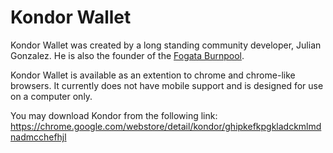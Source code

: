 # Kondor Wallet

Kondor Wallet was created by a long standing community developer, Julian Gonzalez. He is also the founder of the [Fogata Burnpool](http://fogata.io).

Kondor Wallet is available as an extention to chrome and chrome-like browsers. It currently does not have mobile support and is designed for use on a computer only.

You may download Kondor from the following link: https://chrome.google.com/webstore/detail/kondor/ghipkefkpgkladckmlmdnadmcchefhjl